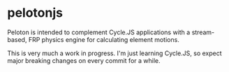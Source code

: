 # pelotonjs
Peloton is intended to complement Cycle.JS applications with a stream-based, FRP physics engine for calculating element motions. 

This is very much a work in progress. I'm just learning Cycle.JS, so expect major breaking changes on every commit for a while. 

